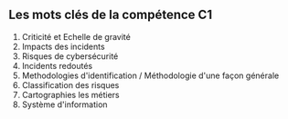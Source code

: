 ## Les mots clés de la compétence C1



1. Criticité et Echelle de gravité
2. Impacts des incidents
3. Risques de cybersécurité
4. Incidents redoutés
5.  Methodologies d'identification / Méthodologie d'une façon générale
6. Classification des risques
7. Cartographies les métiers
8. Système d'information 
